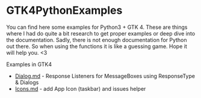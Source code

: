 # GTK4PythonExamples
You can find here some examples for Python3 + GTK 4. These are things where I had do quite a bit research to get proper examples or deep dive into the documentation. Sadly, there is not enough documentation for Python out there. So when using the functions it is like a guessing game. Hope it will help you. <3

Examples in GTK4
- [Dialog.md](Dialog.md) - Response Listeners for MessageBoxes using ResponseType & Dialogs
- [Icons.md](Icons.md) - add App Icon (taskbar) and issues helper
